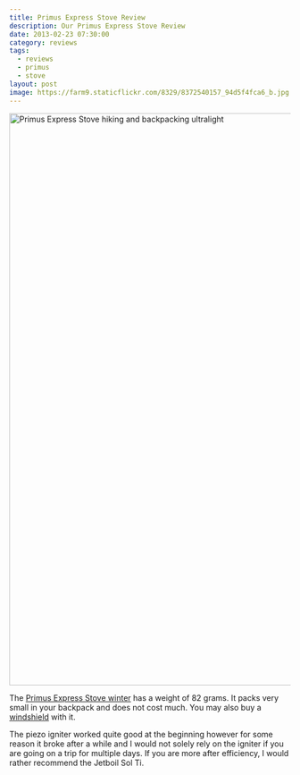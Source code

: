```yaml
---
title: Primus Express Stove Review
description: Our Primus Express Stove Review
date: 2013-02-23 07:30:00
category: reviews
tags:
  - reviews
  - primus
  - stove
layout: post
image: https://farm9.staticflickr.com/8329/8372540157_94d5f4fca6_b.jpg
---
```


<img src="https://farm9.staticflickr.com/8329/8372540157_94d5f4fca6_b.jpg"  width="683" height="1024" alt="Primus Express Stove hiking and backpacking ultralight">
<br>
<!--more-->

The <a rel="nofollow" href="http://www.primus.eu/Templates/Pages/3_cols_white_middle.aspx?SectionId=5888" target="_blank">Primus Express Stove winter</a> has a weight of 82 grams. It packs very small in your backpack and does not cost much. You may also buy a <a rel="nofollow" href="http://www.primus.eu/Templates/Pages/Product.aspx?ItemId=87476" target="_blank">windshield</a> with it.

The piezo igniter worked quite good at the beginning however for some reason it broke after a while and I would not solely rely on the igniter if you are going on a trip for multiple days. If you are more after efficiency, I would rather recommend the Jetboil Sol Ti.
